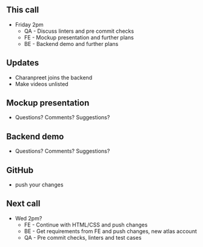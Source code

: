## This call
- Friday 2pm
	- QA - Discuss linters and pre commit checks
	- FE - Mockup presentation and further plans
	- BE - Backend demo and further plans

## Updates
- Charanpreet joins the backend
- Make videos unlisted

## Mockup presentation
- Questions? Comments? Suggestions?

## Backend demo
- Questions? Comments? Suggestions?

## GitHub
- push your changes 

## Next call
-  Wed 2pm?
	- FE - Continue with HTML/CSS and push changes
	- BE - Get requirements from FE and push changes, new atlas account
	- QA - Pre commit checks, linters and test cases